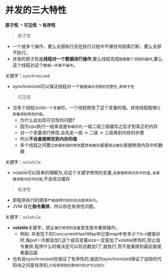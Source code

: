 # 并发的三⼤特性 

**原⼦性 丶可⻅性 丶有序性** 

>  原⼦性 

- 一个或多个操作，要么全部执行且在执行过程中不被任何因素打断，要么全部不执行。
- 并发的原⼦性是**线程对一个数据进行操作**,要么线程完成`数据整个流程的操作`,要么这个线程对这个`数据一步都不操作`。

关键字：`synchronized `

- synchronized可以保证线程对一个`数据操作流程的完整性,即原⼦性 `

> 可⻅性 

- 当多个线程`访问同⼀个变量`时，⼀个线程修改了这个变量的值，其他线程能够`⽴即看得到修改的值`。 
  - 为什么会出现可⻅性的问题?
  - 因为cpu执行一般来说是`有缓存的`,一级二级三级缓存之后才到真正的内存
  - 对一个变量进行修改,会先走一级 ->  二级 -> 三级再到内存的步骤
  - 所以**不会直接修改到内存的值**
  - 多个线程之间要`⽴即看到值的修改`就`禁用缓存`或者`跳过缓存`直接修改内存中的数据

关键字：`volatile`

- volatile可以简单的理解为,对这个关键字修饰的变量,`会直接修改内存中的值,会直接读取内存中的值`,不会经过缓存

> 有序性 

- 即程序执行的顺序`严格按照代码的先后顺序执行`。
- JVM 存在**指令重排**，所以存在有序性问题。

关键字：`volatile`

- **volatile**关键字，禁止`被它修饰的变量`发生指令重排操作。
  - 例如: 并发包下的ConcurrentHashMap中记录map中有多少个k-v键值对时,每put一次都会加1,这个成员变量size一定是加了volatile修饰的,禁⽌指令重排,程序什么时候决定可以将总数加1了,就执行,而不是重排到最前面或者最后面
- 也有说synchronized也保证了有序性的,是因为synchronized保证了加锁的代码块之间是有序的,`只有获得锁的那块代码才可以执行`

